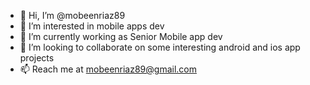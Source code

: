 - 👋 Hi, I’m @mobeenriaz89
- 👀 I’m interested in mobile apps dev
- 🌱 I’m currently working as Senior Mobile app dev
- 💞️ I’m looking to collaborate on some interesting android and ios app projects
- 📫 Reach me at mobeenriaz89@gmail.com

<!---
mobeenriaz89/mobeenriaz89 is a ✨ special ✨ repository because its `README.md` (this file) appears on your GitHub profile.
You can click the Preview link to take a look at your changes.
--->
